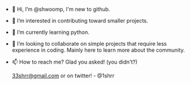 - 👋 Hi, I’m @shwoomp, I'm new to github.
- 👀 I’m interested in contributing toward smaller projects.
- 🌱 I’m currently learning python.
- 💞️ I’m looking to collaborate on simple projects that require less experience in coding. Mainly here to learn more about the community.
- 📫 How to reach me? Glad you asked! (you didn't?)

  33shrr@gmail.com
  or on twitter! - @1shrr
